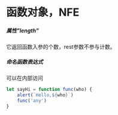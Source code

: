# 函数对象，NFE

##### 属性"length"

它返回函数入参的个数，rest参数不参与计数。



##### 命名函数表达式

可以在内部访问

```ts
let sayHi = function func(who) {
    alert(`Hello,${who}`)
    func('any')
}
```


